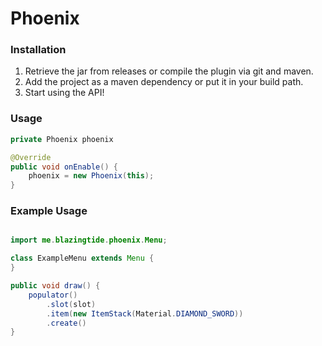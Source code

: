 # Phoenix

### Installation
1. Retrieve the jar from releases or compile the plugin via git and maven.
2. Add the project as a maven dependency or put it in your build path.
3. Start using the API!

### Usage

```java
private Phoenix phoenix

@Override
public void onEnable() {
    phoenix = new Phoenix(this);
}

```

### Example Usage

```java

import me.blazingtide.phoenix.Menu;

class ExampleMenu extends Menu {
}

```

```java
public void draw() {
    populator()
        .slot(slot)
        .item(new ItemStack(Material.DIAMOND_SWORD))
        .create()
}
```

